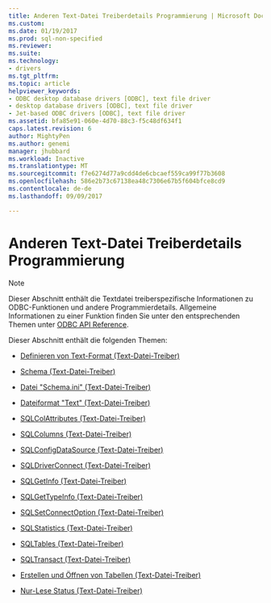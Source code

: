 ```yaml
---
title: Anderen Text-Datei Treiberdetails Programmierung | Microsoft Docs
ms.custom: 
ms.date: 01/19/2017
ms.prod: sql-non-specified
ms.reviewer: 
ms.suite: 
ms.technology:
- drivers
ms.tgt_pltfrm: 
ms.topic: article
helpviewer_keywords:
- ODBC desktop database drivers [ODBC], text file driver
- desktop database drivers [ODBC], text file driver
- Jet-based ODBC drivers [ODBC], text file driver
ms.assetid: bfa85e91-060e-4d70-88c3-f5c48df634f1
caps.latest.revision: 6
author: MightyPen
ms.author: genemi
manager: jhubbard
ms.workload: Inactive
ms.translationtype: MT
ms.sourcegitcommit: f7e6274d77a9cdd4de6cbcaef559ca99f77b3608
ms.openlocfilehash: 586e2b73c67138ea48c7306e67b5f604bfce8cd9
ms.contentlocale: de-de
ms.lasthandoff: 09/09/2017

---
```

# <a name="other-text-file-driver-programming-details"></a>Anderen Text-Datei Treiberdetails Programmierung
> [!NOTE]  
>  Dieser Abschnitt enthält die Textdatei treiberspezifische Informationen zu ODBC-Funktionen und andere Programmierdetails. Allgemeine Informationen zu einer Funktion finden Sie unter den entsprechenden Themen unter [ODBC API Reference](../../odbc/reference/syntax/odbc-api-reference.md).  
  
 Dieser Abschnitt enthält die folgenden Themen:  
  
-   [Definieren von Text-Format (Text-Datei-Treiber)](../../odbc/microsoft/defining-text-format-text-file-driver.md)  
  
-   [Schema (Text-Datei-Treiber)](../../odbc/microsoft/schema-text-file-driver.md)  
  
-   [Datei "Schema.ini" (Text-Datei-Treiber)](../../odbc/microsoft/schema-ini-file-text-file-driver.md)  
  
-   [Dateiformat "Text" (Text-Datei-Treiber)](../../odbc/microsoft/text-file-format-text-file-driver.md)  
  
-   [SQLColAttributes (Text-Datei-Treiber)](../../odbc/microsoft/sqlcolattributes-text-file-driver.md)  
  
-   [SQLColumns (Text-Datei-Treiber)](../../odbc/microsoft/sqlcolumns-text-file-driver.md)  
  
-   [SQLConfigDataSource (Text-Datei-Treiber)](../../odbc/microsoft/sqlconfigdatasource-text-file-driver.md)  
  
-   [SQLDriverConnect (Text-Datei-Treiber)](../../odbc/microsoft/sqldriverconnect-text-file-driver.md)  
  
-   [SQLGetInfo (Text-Datei-Treiber)](../../odbc/microsoft/sqlgetinfo-text-file-driver.md)  
  
-   [SQLGetTypeInfo (Text-Datei-Treiber)](../../odbc/microsoft/sqlgettypeinfo-text-file-driver.md)  
  
-   [SQLSetConnectOption (Text-Datei-Treiber)](../../odbc/microsoft/sqlsetconnectoption-text-file-driver.md)  
  
-   [SQLStatistics (Text-Datei-Treiber)](../../odbc/microsoft/sqlstatistics-text-file-driver.md)  
  
-   [SQLTables (Text-Datei-Treiber)](../../odbc/microsoft/sqltables-text-file-driver.md)  
  
-   [SQLTransact (Text-Datei-Treiber)](../../odbc/microsoft/sqltransact-text-file-driver.md)  
  
-   [Erstellen und Öffnen von Tabellen (Text-Datei-Treiber)](../../odbc/microsoft/creating-and-opening-tables-text-file-driver.md)  
  
-   [Nur-Lese Status (Text-Datei-Treiber)](../../odbc/microsoft/read-only-status-text-file-driver.md)

